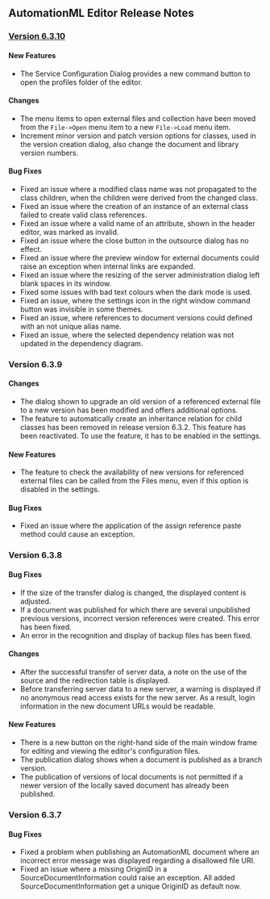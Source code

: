 ﻿
## AutomationML Editor Release Notes

### [Version 6.3.10](https://github.com/AutomationML/AutomationMLEditor/releases/tag/v6.3.10) 

#### New Features
- The Service Configuration Dialog provides a new command button to open the profiles folder of the editor.

#### Changes
- The menu items to open external files and collection have been moved from the `File->Open` menu item to a new `File->Load` menu item.
- Increment minor version and patch version options for classes, used in the version creation dialog, also change the document and library version numbers.

#### Bug Fixes
- Fixed an issue where a modified class name was not propagated to the class children, when the children were derived from the changed class.
- Fixed an issue where the creation of an instance of an external class failed to create valid class references.
- Fixed an issue where a valid name of an attribute, shown in the header editor, was marked as invalid.
- Fixed an issue where the close button in the outsource dialog has no effect.
- Fixed an issue where the preview window for external documents could raise an exception when internal links are expanded.
- Fixed an issue where the resizing of the server administration dialog left blank spaces in its window.
- Fixed some issues with bad text colours when the dark mode is used.
- Fixed an issue, where the settings icon in the right window command button was invisible in some themes.
- Fixed an issue, where references to document versions could defined with an not unique alias name.
- Fixed an issue, where the selected dependency relation was not updated in the dependency diagram.

### Version 6.3.9

#### Changes 
- The dialog shown to upgrade an old version of a referenced external file to a new version has been modified and offers additional options. 
- The feature to automatically create an inheritance relation for child classes has been removed in release version 6.3.2. This feature has been reactivated. To use the feature, it has to be enabled in the settings.

#### New Features
- The feature to check the availability of new versions for referenced external files can be called from the Files menu, even if this option is disabled in the settings.

#### Bug Fixes
- Fixed an issue where the application of the assign reference paste method could cause an exception.


### Version 6.3.8

#### Bug Fixes
- If the size of the transfer dialog is changed, the displayed content is adjusted.
- If a document was published for which there are several unpublished previous versions, incorrect version references were created. This error has been fixed.
- An error in the recognition and display of backup files has been fixed.

#### Changes
- After the successful transfer of server data, a note on the use of the source and the redirection table is displayed.
- Before transferring server data to a new server, a warning is displayed if no anonymous read access exists for the new server. As a result, login information in the new document URLs would be readable.

#### New Features
- There is a new button on the right-hand side of the main window frame for editing and viewing the editor's configuration files.
- The publication dialog shows when a document is published as a branch version.
- The publication of versions of local documents is not permitted if a newer version of the locally saved document has already been published.

### Version 6.3.7

#### Bug Fixes
- Fixed a problem when publishing an AutomationML document where an incorrect error message was displayed regarding a disallowed file URI.
- Fixed an issue where a missing OriginID in a SourceDocumentInformation could raise an exception. All added SourceDocumentInformation get a unique OriginID as default now.
